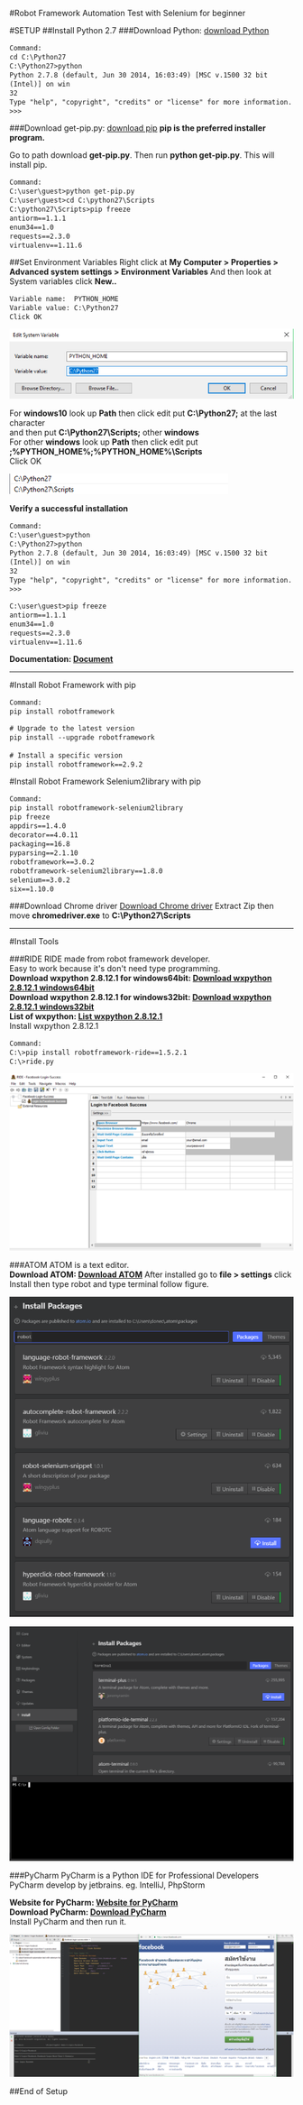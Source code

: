 #Robot Framework Automation Test with Selenium for beginner

#SETUP
##Install Python 2.7
###Download Python: [download Python](https://www.python.org/ftp/python/2.7.8/python-2.7.8.msi)

```
Command:
cd C:\Python27
C:\Python27>python
Python 2.7.8 (default, Jun 30 2014, 16:03:49) [MSC v.1500 32 bit (Intel)] on win
32
Type "help", "copyright", "credits" or "license" for more information.
>>>
```

###Download get-pip.py: [download pip](https://bootstrap.pypa.io/get-pip.py)
**pip is the preferred installer program.**

Go to path download **get-pip.py**. Then run **python get-pip.py**. This will install pip.

```
Command:
C:\user\guest>python get-pip.py
C:\user\guest>cd C:\python27\Scripts
C:\python27\Scripts>pip freeze
antiorm==1.1.1
enum34==1.0
requests==2.3.0
virtualenv==1.11.6
```

##Set Environment Variables
Right click at **My Computer > Properties > Advanced system settings > Environment Variables**
And then look at System variables click **New..**
```
Variable name:  PYTHON_HOME
Variable value: C:\Python27
Click OK
```
![install Package](/images/1-system-variable.png)

  For **windows10** look up **Path** then click edit put **C:\Python27;** at the last character<br />
  and then put **C:\Python27\Scripts;** other **windows**<br />
  For other **windows** look up **Path** then click edit put **;%PYTHON_HOME%\;%PYTHON_HOME%\Scripts**<br />
  Click OK

![install Package](/images/2-system-variable.png)

**Verify a successful installation**

```
Command:
C:\user\guest>python
C:\Python27>python
Python 2.7.8 (default, Jun 30 2014, 16:03:49) [MSC v.1500 32 bit (Intel)] on win
32
Type "help", "copyright", "credits" or "license" for more information.
>>>
```

```
C:\user\guest>pip freeze
antiorm==1.1.1
enum34==1.0
requests==2.3.0
virtualenv==1.11.6
```

**Documentation: [Document](https://github.com/BurntSushi/nfldb/wiki/Python-&-pip-Windows-installation)**

-----------------

#Install Robot Framework with pip
```
Command:
pip install robotframework
```

```
# Upgrade to the latest version
pip install --upgrade robotframework

# Install a specific version
pip install robotframework==2.9.2
```

#Install Robot Framework Selenium2library with pip
```
Command:
pip install robotframework-selenium2library
pip freeze
appdirs==1.4.0
decorator==4.0.11
packaging==16.8
pyparsing==2.1.10
robotframework==3.0.2
robotframework-selenium2library==1.8.0
selenium==3.0.2
six==1.10.0
```

###Download Chrome driver [Download Chrome driver](https://chromedriver.storage.googleapis.com/index.html?path=2.27/)
Extract Zip then move **chromedriver.exe** to **C:\Python27\Scripts**

-----------------

#Install Tools

###RIDE
RIDE made from robot framework developer.<br />
Easy to work because it's don't need type programming.<br />
**Download wxpython 2.8.12.1 for windows64bit: [Download wxpython 2.8.12.1 windows64bit](https://sourceforge.net/projects/wxpython/files/wxPython/2.8.12.1/wxPython2.8-win64-unicode-2.8.12.1-py27.exe/download)**<br />
**Download wxpython 2.8.12.1 for windows32bit: [Download wxpython 2.8.12.1 windows32bit](https://sourceforge.net/projects/wxpython/files/wxPython/2.8.12.1/wxPython2.8-win32-unicode-2.8.12.1-py27.exe/download)**<br />
**List of wxpython: [List wxpython 2.8.12.1](https://sourceforge.net/projects/wxpython/files/wxPython/2.8.12.1/)**<br />
Install wxpython 2.8.12.1<br />

```
Command:
C:\>pip install robotframework-ride==1.5.2.1
C:\>ride.py
```

![install RIDE](/images/1-install-ride.png)

###ATOM
ATOM is a text editor.<br />
**Download ATOM: [Download ATOM](https://atom.io/)**
After installed go to **file > settings** click Install then type robot and type terminal follow figure.

![install Package](/images/2-install-package.png)

![install Package](/images/3-install-package.png)

###PyCharm
PyCharm is a Python IDE for Professional Developers<br />
PyCharm develop by jetbrains. eg. IntelliJ, PhpStorm<br />

**Website for PyCharm: [Website for PyCharm](https://www.jetbrains.com/pycharm/)**<br />
**Download PyCharm: [Download PyCharm](https://www.jetbrains.com/pycharm/download/download-thanks.html?platform=windows)**<br />
Install PyCharm and then run it.<br />

![install Package](/images/4-install-pycharm.png)

##End of Setup
